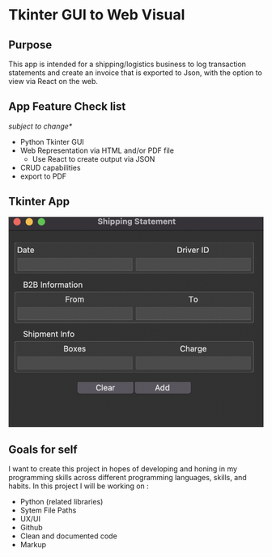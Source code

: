 # Tkinter GUI to Web Visual

## Purpose

This app is intended for a shipping/logistics business to log transaction statements and create an invoice that is exported to Json, with the option to view via React on the web.

## App Feature Check list

_subject to change\*_

- Python Tkinter GUI
- Web Representation via HTML and/or PDF file
  - Use React to create output via JSON
- CRUD capabilities
- export to PDF

## Tkinter App

![alt text](./demo1.png)

## Goals for self

I want to create this project in hopes of developing and honing in my programming skills across different programming languages, skills, and habits. In this project I will be working on :

- Python (related libraries)
- Sytem File Paths
- UX/UI
- Github
- Clean and documented code
- Markup
